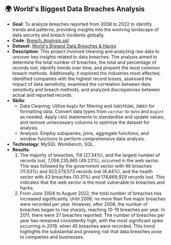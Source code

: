 ## 🌍 World's Biggest Data Breaches Analysis 

* **Goal**: To analyze breaches reported from 2008 to 2022 to identify trends and patterns, providing insights into the evolving landscape of data security and breach incidents globally.
* **Code**: [Breach_Analysis.sql](https://github.com/MargaritaVA/Data-Analysis/blob/main/Data-Breach-Analysis/Code.sql)
* **Dataset**: [World's Biggest Data Breaches & Hacks](https://www.kaggle.com/datasets/joebeachcapital/worlds-biggest-data-breaches-and-hacks/data)
* **Description**: This project involved cleaning and analyzing raw data to uncover key insights related to data breaches. The analysis aimed to determine the total number of breaches, the total and percentage of records lost, identify trends over time, and pinpoint the most common breach methods. Additionally, it explored the industries most affected, identified companies with the highest record losses, assessed the impact of data sensitivity, examined the correlation between data sensitivity and breach methods, and analyzed discrepancies between actual and reported records.  
* **Skills**:
    * Data Cleaning: Utilize `RegEx` for filtering and `SUBSTRING_INDEX` for formatting data. Convert data types from `varchar` to `date` and `bigint` as needed. Apply `CASE` statements to standardise and update values, and remove unnecessary columns to optimize the dataset for analysis. 
    * Analysis: Employ subqueries, joins, aggregate functions, and window functions to perform comprehensive data analysis.
* **Technology**: MySQL Workbench, SQL.
* **Results**:
   1. The majority of breaches, 114 (27.34%), and the largest number of records lost, 7,059,235,665 (49.23%), occurred in the web sector. This was followed by the government sector with 46 breaches (11.03%) and 923,579,573 records lost (6.44%), and the health sector with 43 breaches (10.31%) and 174,669,929 records lost. This indicates that the web sector is the most vulnerable to breaches and hacks.
   2. From June 2004 to August 2022, the total number of breaches has increased significantly. Until 2006, no more than five major breaches were recorded per year. However, after 2006, the number of breaches began to rise sharply, reaching 10-19 breaches per year. In 2011, there were 37 breaches reported. The number of breaches per year has remained consistently high, with the most significant spike occurring in 2019, when 45 breaches were recorded. This trend highlights the substantial and growing risk that data breaches pose to companies and businesses.

